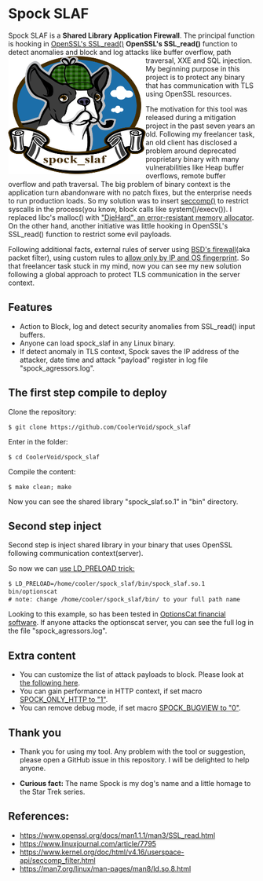 # Spock SLAF 
Spock SLAF is a **Shared Library Application Firewall**. The principal function is hooking in [OpenSSL's SSL_read()](https://www.openssl.org/docs/man1.1.1/man3/SSL_read.html)
 **OpenSSL's SSL_read()** function to detect anomalies and block and log attacks like buffer overflow, path traversal, XXE and SQL injection. 
<img align="left" width="280" height="240" src="https://github.com/CoolerVoid/spock_slaf/blob/main/doc/spock_slaf_logo.png">
My beginning purpose in this project is to protect any binary that has communication with TLS using OpenSSL resources. 

The motivation for this tool was released during a mitigation project in the past seven years an old. Following my freelancer task, an old client has disclosed a problem around deprecated proprietary binary with many vulnerabilities like Heap buffer overflows, remote buffer overflow and path traversal. The big problem of binary context is the application turn abandonware with no patch fixes, but the enterprise needs to run production loads. So my solution was to insert [seccomp()](https://kubernetes.io/docs/tutorials/security/seccomp/) to restrict syscalls in the process(you know, block calls like system()/execv()). I replaced libc's malloc() with ["DieHard", an error-resistant memory allocator](https://github.com/emeryberger/DieHard). On the other hand, another initiative was little hooking in OpenSSL's SSL_read() function to restrict some evil payloads.

Following additional facts, external rules of server using [BSD's firewall](https://www.openbsd.org/faq/pf/filter.html)(aka packet filter), using custom rules to [allow only by IP and OS fingerprint](https://www.openbsd.org/faq/pf/filter.html#osfp). So that freelancer task stuck in my mind, now you can see my new solution following a global approach to protect TLS communication in the server context.

Features
---
* Action to Block, log and detect security anomalies from SSL_read() input buffers.
* Anyone can load spock_slaf in any Linux binary.
* If detect anomaly in TLS context, Spock saves the IP address of the attacker, date time and attack "payload" register in log file "spock_agressors.log".


The first step compile to deploy
--

Clone the repository:
```
$ git clone https://github.com/CoolerVoid/spock_slaf
```

Enter in the folder:
```
$ cd CoolerVoid/spock_slaf
```
Compile the content:
```
$ make clean; make
```
Now you can see the shared library "spock_slaf.so.1" in "bin" directory.



Second step inject
--

Second step is inject shared library in your binary that uses OpenSSL following communication context(server).

So now we can [use LD_PRELOAD trick:](https://catonmat.net/simple-ld-preload-tutorial)
```
$ LD_PRELOAD=/home/cooler/spock_slaf/bin/spock_slaf.so.1 bin/optionscat
# note: change /home/cooler/spock_slaf/bin/ to your full path name
```
Looking to this example, so has been tested in [OptionsCat financial software](https://github.com/CoolerVoid/optionscat).
If anyone attacks the optionscat server, you can see the full log in the file "spock_agressors.log".



Extra content
--

* You can customize the list of attack payloads to block. Please look at [the following here](https://github.com/CoolerVoid/spock_slaf/blob/main/src/spock_slaf.c#L271).
* You can gain performance in HTTP context, if set macro [SPOCK_ONLY_HTTP to "1"](https://github.com/CoolerVoid/spock_slaf/blob/main/src/spock_slaf.c#L40).
* You can remove debug mode, if set macro [SPOCK_BUGVIEW to "0"](https://github.com/CoolerVoid/spock_slaf/blob/main/src/spock_slaf.c#L28).




Thank you
--

* Thank you for using my tool. Any problem with the tool or suggestion, please open a GitHub issue in this repository. I will be delighted to help anyone.

* **Curious fact:** The name Spock is my dog's name and a little homage to the Star Trek series.


References:
---

* https://www.openssl.org/docs/man1.1.1/man3/SSL_read.html
* https://www.linuxjournal.com/article/7795
* https://www.kernel.org/doc/html/v4.16/userspace-api/seccomp_filter.html
* https://man7.org/linux/man-pages/man8/ld.so.8.html




